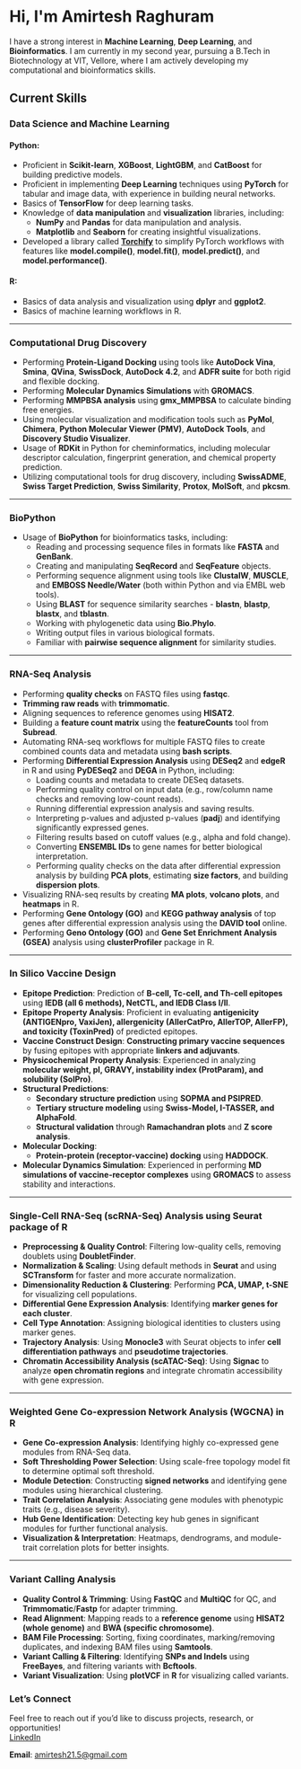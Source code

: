 # Hi, I'm Amirtesh Raghuram  

I have a strong interest in **Machine Learning**, **Deep Learning**, and **Bioinformatics**. I am currently in my second year, pursuing a B.Tech in Biotechnology at VIT, Vellore, where I am actively developing my computational and bioinformatics skills.  

## **Current Skills**  

### **Data Science and Machine Learning**  
#### Python:  
- Proficient in **Scikit-learn**, **XGBoost**, **LightGBM**, and **CatBoost** for building predictive models.  
- Proficient in implementing **Deep Learning** techniques using **PyTorch** for tabular and image data, with experience in building neural networks.  
- Basics of **TensorFlow** for deep learning tasks.  
- Knowledge of **data manipulation** and **visualization** libraries, including:  
  - **NumPy** and **Pandas** for data manipulation and analysis.  
  - **Matplotlib** and **Seaborn** for creating insightful visualizations.  
- Developed a library called [**Torchify**](https://github.com/Amirtesh/Pytorch-Torchify) to simplify PyTorch workflows with features like **model.compile()**, **model.fit()**, **model.predict()**, and **model.performance()**.  

#### R:  
- Basics of data analysis and visualization using **dplyr** and **ggplot2**.  
- Basics of machine learning workflows in R.  

---  

### **Computational Drug Discovery**  
- Performing **Protein-Ligand Docking** using tools like **AutoDock Vina**, **Smina**, **QVina**, **SwissDock**, **AutoDock 4.2**, and **ADFR suite** for both rigid and flexible docking.  
- Performing **Molecular Dynamics Simulations** with **GROMACS**.  
- Performing **MMPBSA analysis** using **gmx_MMPBSA** to calculate binding free energies.  
- Using molecular visualization and modification tools such as **PyMol**, **Chimera**, **Python Molecular Viewer (PMV)**, **AutoDock Tools**, and **Discovery Studio Visualizer**.  
- Usage of **RDKit** in Python for cheminformatics, including molecular descriptor calculation, fingerprint generation, and chemical property prediction.  
- Utilizing computational tools for drug discovery, including **SwissADME**, **Swiss Target Prediction**, **Swiss Similarity**, **Protox**, **MolSoft**, and **pkcsm**.  

---  

### **BioPython**  
- Usage of **BioPython** for bioinformatics tasks, including:  
  - Reading and processing sequence files in formats like **FASTA** and **GenBank**.  
  - Creating and manipulating **SeqRecord** and **SeqFeature** objects.  
  - Performing sequence alignment using tools like **ClustalW**, **MUSCLE**, and **EMBOSS Needle/Water** (both within Python and via EMBL web tools).  
  - Using **BLAST** for sequence similarity searches - **blastn**, **blastp**, **blastx**, and **tblastn**.  
  - Working with phylogenetic data using **Bio.Phylo**.  
  - Writing output files in various biological formats.  
  - Familiar with **pairwise sequence alignment** for similarity studies.  

---  

### **RNA-Seq Analysis**  
- Performing **quality checks** on FASTQ files using **fastqc**.  
- **Trimming raw reads** with **trimmomatic**.  
- Aligning sequences to reference genomes using **HISAT2**.  
- Building a **feature count matrix** using the **featureCounts** tool from **Subread**.  
- Automating RNA-seq workflows for multiple FASTQ files to create combined counts data and metadata using **bash scripts**.  
- Performing **Differential Expression Analysis** using **DESeq2** and **edgeR** in R and using **PyDESeq2** and **DEGA** in Python, including:  
  - Loading counts and metadata to create DESeq datasets.  
  - Performing quality control on input data (e.g., row/column name checks and removing low-count reads).  
  - Running differential expression analysis and saving results.  
  - Interpreting p-values and adjusted p-values (**padj**) and identifying significantly expressed genes.  
  - Filtering results based on cutoff values (e.g., alpha and fold change).  
  - Converting **ENSEMBL IDs** to gene names for better biological interpretation.  
  - Performing quality checks on the data after differential expression analysis by building **PCA plots**, estimating **size factors**, and building **dispersion plots**.  
- Visualizing RNA-seq results by creating **MA plots**, **volcano plots**, and **heatmaps** in R.  
- Performing **Gene Ontology (GO)** and **KEGG pathway analysis** of top genes after differential expression analysis using the **DAVID tool** online.
- Performing **Geno Ontology (GO)** and **Gene Set Enrichment Analysis (GSEA)** analysis using **clusterProfiler** package in R.

---  

### **In Silico Vaccine Design**  
- **Epitope Prediction**: Prediction of **B-cell, Tc-cell, and Th-cell epitopes** using **IEDB (all 6 methods), NetCTL, and IEDB Class I/II**.  
- **Epitope Property Analysis**: Proficient in evaluating **antigenicity (ANTIGENpro, VaxiJen), allergenicity (AllerCatPro, AllerTOP, AllerFP), and toxicity (ToxinPred)** of predicted epitopes.  
- **Vaccine Construct Design**: **Constructing primary vaccine sequences** by fusing epitopes with appropriate **linkers and adjuvants**.  
- **Physicochemical Property Analysis**: Experienced in analyzing **molecular weight, pI, GRAVY, instability index (ProtParam), and solubility (SolPro)**.  
- **Structural Predictions**:  
  - **Secondary structure prediction** using **SOPMA and PSIPRED**.  
  - **Tertiary structure modeling** using **Swiss-Model, I-TASSER, and AlphaFold**.  
  - **Structural validation** through **Ramachandran plots** and **Z score analysis**.  
- **Molecular Docking**:  
  - **Protein-protein (receptor-vaccine) docking** using **HADDOCK**.  
- **Molecular Dynamics Simulation**: Experienced in performing **MD simulations of vaccine-receptor complexes** using **GROMACS** to assess stability and interactions.  

---  

### **Single-Cell RNA-Seq (scRNA-Seq) Analysis using Seurat package of R**  
- **Preprocessing & Quality Control**: Filtering low-quality cells, removing doublets using **DoubletFinder**.  
- **Normalization & Scaling**: Using default methods in **Seurat** and using **SCTransform** for faster and more accurate normalization.  
- **Dimensionality Reduction & Clustering**: Performing **PCA, UMAP, t-SNE** for visualizing cell populations.  
- **Differential Gene Expression Analysis**: Identifying **marker genes for each cluster**.  
- **Cell Type Annotation**: Assigning biological identities to clusters using marker genes.
- **Trajectory Analysis**: Using **Monocle3** with Seurat objects to infer **cell differentiation pathways** and **pseudotime trajectories**.
- **Chromatin Accessibility Analysis (scATAC-Seq)**: Using **Signac** to analyze **open chromatin regions** and integrate chromatin accessibility with gene expression. 

---

### **Weighted Gene Co-expression Network Analysis (WGCNA) in R**  
- **Gene Co-expression Analysis**: Identifying highly co-expressed gene modules from RNA-Seq data.  
- **Soft Thresholding Power Selection**: Using scale-free topology model fit to determine optimal soft threshold.  
- **Module Detection**: Constructing **signed networks** and identifying gene modules using hierarchical clustering.  
- **Trait Correlation Analysis**: Associating gene modules with phenotypic traits (e.g., disease severity).  
- **Hub Gene Identification**: Detecting key hub genes in significant modules for further functional analysis.  
- **Visualization & Interpretation**: Heatmaps, dendrograms, and module-trait correlation plots for better insights.  

---

### **Variant Calling Analysis**  
- **Quality Control & Trimming**: Using **FastQC** and **MultiQC** for QC, and **Trimmomatic**/**Fastp** for adapter trimming.  
- **Read Alignment**: Mapping reads to a **reference genome** using **HISAT2 (whole genome)** and **BWA (specific chromosome)**.  
- **BAM File Processing**: Sorting, fixing coordinates, marking/removing duplicates, and indexing BAM files using **Samtools**.  
- **Variant Calling & Filtering**: Identifying **SNPs and Indels** using **FreeBayes**, and filtering variants with **Bcftools**.  
- **Variant Visualization**: Using **plotVCF** in **R** for visualizing called variants.  

### **Let’s Connect**  
Feel free to reach out if you’d like to discuss projects, research, or opportunities!  
[LinkedIn](https://in.linkedin.com/in/amirtesh-raghuram-90161828a)  

**Email**: amirtesh21.5@gmail.com  
